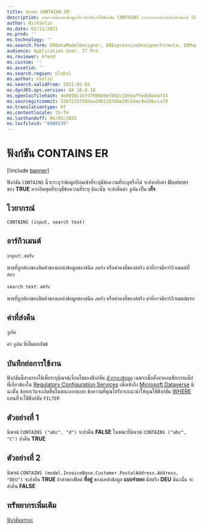 ```yaml
---
title: ฟังก์ชัน CONTAINS ER
description: บทความนี้แสดงข้อมูลเกี่ยวกับวิธีการใช้ฟังก์ชัน CONTAINS การรายงานทางอิเล็กทรอนิกส์ (ER)
author: NickSelin
ms.date: 02/11/2021
ms.prod: ''
ms.technology: ''
ms.search.form: ERDataModelDesigner, ERExpressionDesignerFormula, ERMappedFormatDesigner, ERModelMappingDesigner
audience: Application User, IT Pro
ms.reviewer: kfend
ms.custom: ''
ms.assetid: ''
ms.search.region: Global
ms.author: nselin
ms.search.validFrom: 2021-02-01
ms.dyn365.ops.version: AX 10.0.18
ms.openlocfilehash: de009dc1bfd790689ef892c103eaffedb8aeb7d3
ms.sourcegitcommit: 52b7225350daa29b1263d8e29c54ac9e20bcca70
ms.translationtype: HT
ms.contentlocale: th-TH
ms.lasthandoff: 06/03/2022
ms.locfileid: "8900235"
---
```

# <a name="contains-er-function"></a>ฟังก์ชัน CONTAINS ER

[!include [banner](../includes/banner.md)]

ฟังก์ชัน `CONTAINS` นี้จะระบุว่าข้อมูลป้อนเข้าที่ระบุมีข้อความที่ระบุหรือไม่ จะส่งกลับค่า *Boolean* ของ **TRUE** หากอินพุตที่ระบุมีข้อความที่ระบุ มิฉะนั้น จะส่งคืนค่า *บูลีน* เป็น **เท็จ**

## <a name="syntax"></a>ไวยากรณ์

```vb
CONTAINS (input, search text)
```

## <a name="arguments"></a>อาร์กิวเมนต์

`input`: *สตริง*

พาธที่ถูกต้องของสินค้าของแหล่งข้อมูลของชนิด *สตริง* หรือค่าคงที่ของสตริง ค่าที่อาจมีอาร์กิวเมนต์ที่สอง

`search text`: *สตริง*

พาธที่ถูกต้องของสินค้าของแหล่งข้อมูลของชนิด *สตริง* หรือค่าคงที่ของสตริง ค่าที่อาจมีอาร์กิวเมนต์แรก

## <a name="return-values"></a>ค่าที่ส่งคืน

*บูลีน*

ค่า *บูลีน* ที่เป็นผลลัพธ์

## <a name="usage-notes"></a>บันทึกย่อการใช้งาน

ฟังก์ชันนี้สามารถใช้เพื่อระบุนิพจน์เงื่อนไขของฟังก์ชัน [ตัวกรองข้อมูล](er-functions-list-filter.md) เฉพาะเมื่อตั้งค่าคอนฟิกการแม็ปที่เกี่ยวข้องใน [Regulatory Configuration Services](../../../finance/localizations/rcs-globalization-feature.md) เพื่อเข้าถึง [Microsoft Dataverse](/power-platform/admin/data-integrator) มิฉะนั้น ข้อยกเว้นจะเกิดขึ้นในขณะออกแบบ ข้อความที่คุณได้รับจะแนะนำให้คุณใช้ฟังก์ชัน [WHERE](er-functions-list-where.md) แทนที่จะใช้ฟังก์ชัน `FILTER`

## <a name="example-1"></a>ตัวอย่างที่ 1

นิพจน์ `CONTAINS ("abc", "d")` จะส่งคืน **FALSE** ในขณะที่นิพจน์ `CONTAINS ("abc", "C")` ส่งคืน **TRUE**

## <a name="example-2"></a>ตัวอย่างที่ 2

นิพจน์ `CONTAINS (model.InvoiceBase.Customer.PostalAddress.Address, "DEU")` จะส่งคืน **TRUE** ถ้าค่าของฟิลด์ **ที่อยู่** ของแหล่งข้อมูล **แบบจำลอง** มีสตริง **DEU** มิฉะนั้น จะส่งคืน **FALSE**

## <a name="additional-resources"></a>ทรัพยากรเพิ่มเติม

[ฟังก์ชันตรรกะ](er-functions-category-logical.md)
